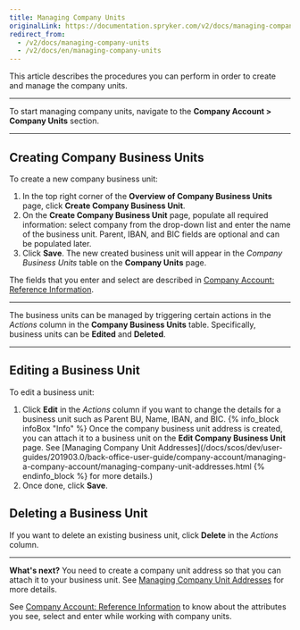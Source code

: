 ```yaml
---
title: Managing Company Units
originalLink: https://documentation.spryker.com/v2/docs/managing-company-units
redirect_from:
  - /v2/docs/managing-company-units
  - /v2/docs/en/managing-company-units
---
```


This article describes the procedures you can perform in order to create and manage the company units. 
***
To start managing company units, navigate to the **Company Account > Company Units** section.
***
## Creating Company Business Units

To create a new company business unit:

1. In the top right corner of the **Overview of Company Business Units** page, click **Create Company Business Unit**.
2. On the **Create Company Business Unit** page, populate all required information: select company from the drop-down list and enter the name of the business unit. 
       Parent, IBAN, and BIC fields are optional and can be populated later.
3. Click **Save**. 
    The new created business unit will appear in the _Company Business Units_ table on the **Company Units** page.

The fields that you enter and select are described in [Company Account: Reference Information](/docs/scos/dev/user-guides/201903.0/back-office-user-guide/company-account/references/company-account-reference-information.html).
***
The business units can be managed by triggering certain actions in the _Actions_ column in the **Company Business Units** table. Specifically, business units can be **Edited** and **Deleted**.
***
## Editing a Business Unit
To edit a business unit:
1. Click **Edit** in the _Actions_ column if you want to change the details for a business unit such as Parent BU, Name, IBAN, and BIC.
    {% info_block infoBox "Info" %}
Once the company business unit address is created, you can attach it to a business unit on the **Edit Company Business Unit** page. See [Managing Company Unit Addresses](/docs/scos/dev/user-guides/201903.0/back-office-user-guide/company-account/managing-a-company-account/managing-company-unit-addresses.html
{% endinfo_block %} for more details.)
2. Once done, click **Save**.

## Deleting a Business Unit
If you want to delete an existing business unit, click **Delete** in the _Actions_ column.
***
**What's next?**
You need to create a company unit address so that you can attach it to your business unit. See [Managing Company Unit Addresses](/docs/scos/dev/user-guides/201903.0/back-office-user-guide/company-account/managing-a-company-account/managing-company-unit-addresses.html) for more details.

See [Company Account: Reference Information](/docs/scos/dev/user-guides/201903.0/back-office-user-guide/company-account/references/company-account-reference-information.html) to know about the attributes you see, select and enter while working with company units.
